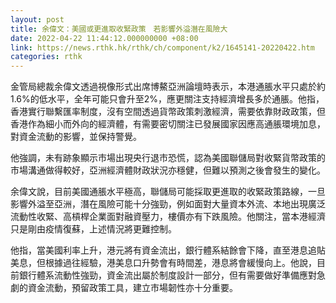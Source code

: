 ```yaml
---
layout: post
title: 余偉文：美國或更進取收緊政策　若影響外溢潛在風險大
date: 2022-04-22 11:44:12.000000000 +08:00
link: https://news.rthk.hk/rthk/ch/component/k2/1645141-20220422.htm
categories: rthk
---
```


金管局總裁余偉文透過視像形式出席博鰲亞洲論壇時表示，本港通脹水平只處於約1.6%的低水平，全年可能只會升至2%，應更關注支持經濟增長多於通脹。他指，香港實行聯繫匯率制度，沒有空間透過貨幣政策刺激經濟，需要依靠財政政策，但香港作為細小而外向的經濟體，有需要密切關注已發展國家因應高通脹環境加息，對資金流動的影響，並保持警覺。

他強調，未有跡象顯示市場出現央行退市恐慌，認為美國聯儲局對收緊貨幣政策的市場溝通做得較好，亞洲經濟體財政狀況亦穩健，但難以預測之後會發生的變化。

余偉文說，目前美國通脹水平極高，聯儲局可能採取更進取的收緊政策路線，一旦影響外溢至亞洲，潛在風險可能十分強勁，例如面對大量資本外流、本地出現廣泛流動性收緊、高槓桿企業面對融資壓力，樓價亦有下跌風險。他關注，當本港經濟只是剛由疫情復蘇，上述情況將更難控制。

他指，當美國利率上升，港元將有資金流出，銀行體系結餘會下降，直至港息追貼美息，但根據過往經驗，港美息口升勢會有時間差，港息將會緩慢向上。他說，目前銀行體系流動性強勁，資金流出屬於制度設計一部分，但有需要做好準備應對急劇的資金流動，預留政策工具，建立市場韌性亦十分重要。

